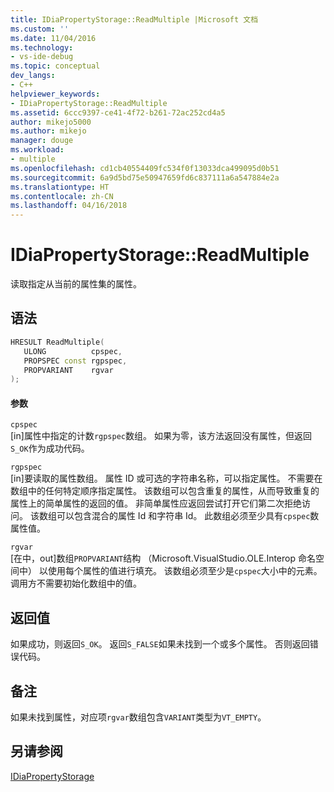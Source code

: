 ```yaml
---
title: IDiaPropertyStorage::ReadMultiple |Microsoft 文档
ms.custom: ''
ms.date: 11/04/2016
ms.technology:
- vs-ide-debug
ms.topic: conceptual
dev_langs:
- C++
helpviewer_keywords:
- IDiaPropertyStorage::ReadMultiple
ms.assetid: 6ccc9397-ce41-4f72-b261-72ac252cd4a5
author: mikejo5000
ms.author: mikejo
manager: douge
ms.workload:
- multiple
ms.openlocfilehash: cd1cb40554409fc534f0f13033dca499095d0b51
ms.sourcegitcommit: 6a9d5bd75e50947659fd6c837111a6a547884e2a
ms.translationtype: HT
ms.contentlocale: zh-CN
ms.lasthandoff: 04/16/2018
---
```

# <a name="idiapropertystoragereadmultiple"></a>IDiaPropertyStorage::ReadMultiple
读取指定从当前的属性集的属性。  
  
## <a name="syntax"></a>语法  
  
```C++  
HRESULT ReadMultiple(   
   ULONG          cpspec,  
   PROPSPEC const rgpspec,  
   PROPVARIANT    rgvar  
);  
```  
  
#### <a name="parameters"></a>参数  
 `cpspec`  
 [in]属性中指定的计数`rgpspec`数组。 如果为零，该方法返回没有属性，但返回`S_OK`作为成功代码。  
  
 `rgpspec`  
 [in]要读取的属性数组。 属性 ID 或可选的字符串名称，可以指定属性。 不需要在数组中的任何特定顺序指定属性。 该数组可以包含重复的属性，从而导致重复的属性上的简单属性的返回的值。 非简单属性应返回尝试打开它们第二次拒绝访问。 该数组可以包含混合的属性 Id 和字符串 Id。 此数组必须至少具有`cpspec`数属性值。  
  
 `rgvar`  
 [在中，out]数组`PROPVARIANT`结构 （Microsoft.VisualStudio.OLE.Interop 命名空间中） 以使用每个属性的值进行填充。 该数组必须至少是`cpspec`大小中的元素。 调用方不需要初始化数组中的值。  
  
## <a name="return-value"></a>返回值  
 如果成功，则返回`S_OK`。 返回`S_FALSE`如果未找到一个或多个属性。 否则返回错误代码。  
  
## <a name="remarks"></a>备注  
 如果未找到属性，对应项`rgvar`数组包含`VARIANT`类型为`VT_EMPTY`。  
  
## <a name="see-also"></a>另请参阅  
 [IDiaPropertyStorage](../../debugger/debug-interface-access/idiapropertystorage.md)